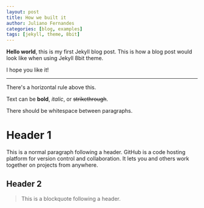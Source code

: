 ```yaml
---
layout: post
title: How we built it
author: Juliano Fernandes
categories: [blog, examples]
tags: [jekyll, theme, 8bit]
---
```


**Hello world**, this is my first Jekyll blog post. This is how a blog post would look like when using Jekyll 8bit theme.

I hope you like it!

* * *

There's a horizontal rule above this.

Text can be **bold**, _italic_, or ~~strikethrough~~.

There should be whitespace between paragraphs.

# Header 1

This is a normal paragraph following a header. GitHub is a code hosting platform for version control and collaboration. It lets you and others work together on projects from anywhere.

## Header 2

> This is a blockquote following a header.
